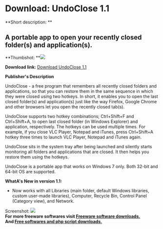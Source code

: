 # Download: UndoClose 1.1

**Short description: **

## A portable app to open your recently closed folder(s) and application(s).

  
**Thumbshot: **![](http://www.freewarefiles.com/screenshot/undoclose_md.jpg)   
  
**Download link:** [Download UndoClose 1.1](http://freesoftwares.boysofts.com/UndoClose_program_74604.html)  
  

**Publisher's Description**  
  

UndoClose - a free program that remembers all recently closed folders and
applications, so that you can restore them in the same sequence in which they
were closed using two hotkeys. In short, it enables you to open the last
closed folder(s) and application(s) just like the way Firefox, Google Chrome
and other browsers let you open the recently closed tab(s).

UndoClose supports two hotkey combinations; Ctrl+Shift+F and Ctrl+Shift+A, to
open last closed folder (in Windows Explorer) and application, respectively.
The hotkeys can be used multiple times. For example, if you close VLC Player,
Notepad and iTunes, press Ctrl+Shift+A hotkey three times to launch VLC
Player, Notepad and iTunes again.

UndoClose sits in the system tray after being launched and silently starts
monitoring all folders and applications that are closed. It then helps you
restore them using the hotkeys.

UndoClose is a portable app that works on Windows 7 only. Both 32-bit and
64-bit OS are supported.

**WhatA's New in version 1.1:**

  * Now works with all Libraries (main folder, default Windows libraries, custom user-made libraries), Computer, Recycle Bin, Control Panel (Category view), and Network. 

  
  
Screenshot: ![](http://www.freewarefiles.com/screenshot/undoclose.jpg)  
**For more freeware softwares visit [Freeware software downloads.](http://freesoftwares.boysofts.com/)**   
**And [Free softwares and php script downloads.](http://www.boysofts.com/)**

